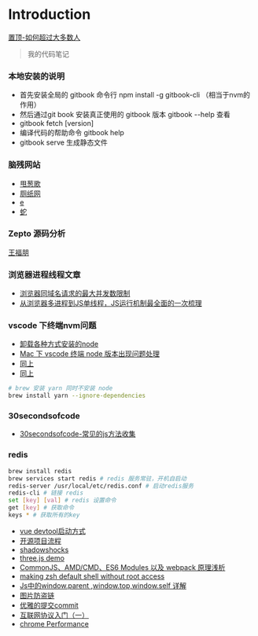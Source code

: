 # Introduction

[置顶-如何超过大多数人](https://coolshell.cn/articles/19464.html)

> 我的代码笔记

### 本地安装的说明

- 首先安装全局的 gitbook 命令行 npm install -g gitbook-cli （相当于nvm的作用）
- 然后通过git book 安装真正使用的 gitbook 版本 gitbook --help 查看
- gitbook fetch [version]
- 编译代码的帮助命令 gitbook help
- gitbook serve 生成静态文件

### 脑残网站

- [甩葱歌](http://leekspin.com/)
- [厕纸网](http://papertoilet.com/)
- [e](http://muchbetterthanthis.com/)
- [蛇](http://www.staggeringbeauty.com/)

### Zepto 源码分析

[王福朋](https://www.kancloud.cn/wangfupeng/zepto-design-srouce/173680)

### 浏览器进程线程文章

- [浏览器同域名请求的最大并发数限制](https://www.cnblogs.com/sunsky303/p/8862128.html)
- [从浏览器多进程到JS单线程，JS运行机制最全面的一次梳理](https://www.cnblogs.com/cangqinglang/p/8963557.html)

### vscode 下终端nvm问题

- [卸载各种方式安装的node](https://stackabuse.com/how-to-uninstall-node-js-from-mac-osx/)
- [Mac 下 vscode 终端 node 版本出现问题处理](https://www.zhaofinger.com/detail/68)
- [同上](https://dotblogs.com.tw/explooosion/2018/08/31/221019)
- [同上](https://stackoverflow.com/questions/44700432/visual-studio-code-to-use-node-version-specified-by-nvm)

```bash
# brew 安装 yarn 同时不安装 node
brew install yarn --ignore-dependencies
```

### 30secondsofcode

- [30secondsofcode-常见的js方法收集](https://30secondsofcode.org/)

### redis

```bash
brew install redis
brew services start redis # redis 服务常驻，开机自启动
redis-server /usr/local/etc/redis.conf # 启动redis服务
redis-cli # 链接 redis
set [key] [val] # redis 设置命令
get [key] # 获取命令
keys * # 获取所有的key
```


- [vue devtool启动方式](https://github.com/vuejs/vue-devtools/issues/190)
- [开源项目流程](http://www.imooc.com/article/28240)
- [shadowshocks](https://crifan.github.io/scientific_network_summary/website/server_client_mode/ss_client/client_mac.html)
- [three.js demo](https://mrdoob.com/#/158/threejs_sketches)
- [CommonJS、AMD/CMD、ES6 Modules 以及 webpack 原理浅析](https://github.com/muwoo/blogs/issues/28)
- [making zsh default shell without root access](https://unix.stackexchange.com/questions/136423/making-zsh-default-shell-without-root-access)
- [Js中的window.parent ,window.top,window.self 详解](https://blog.csdn.net/zdwzzu2006/article/details/6047632)
- [图片防盗链](https://mp.weixin.qq.com/s/sVgX-YqucglgTX8oc9JjtA)
- [优雅的提交commit](https://juejin.im/post/5afc5242f265da0b7f44bee4#heading-3)
- [互联网协议入门（一）](http://www.ruanyifeng.com/blog/2012/05/internet_protocol_suite_part_i.html)
- [chrome Performance](https://zhuanlan.zhihu.com/p/29879682)
